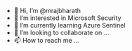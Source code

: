 - 👋 Hi, I’m @mrajbharath
- 👀 I’m interested in Microsoft Security 
- 🌱 I’m currently learning Azure Sentinel 
- 💞️ I’m looking to collaborate on ...
- 📫 How to reach me ...

<!---
mrajbharath/mrajbharath is a ✨ special ✨ repository because its `README.md` (this file) appears on your GitHub profile.
You can click the Preview link to take a look at your changes.
--->
